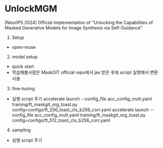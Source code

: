 # UnlockMGM
[NeurIPS 2024] Official implementation of "Unlocking the Capabilities of Masked Generative Models for Image Synthesis via Self-Guidance"

1. Setup
 - open-muse
2. model setup
 - quick start
 - 학습해볼사람은 MaskGIT official repo에서 jax 받은 후에 script 실행해서 변환사용
3. fine-tuning
 - 실행 script 주기
 accelerate launch --config_file acc_config_mult.yaml training/ft_maskgit_org_toast.py config=configs/ft_256_toast_cls_b256_corr.yaml
 accelerate launch --config_file acc_config_mult.yaml training/ft_maskgit_org_toast.py config=configs/ft_512_toast_cls_b256_corr.yaml
4. sampling
 - 실행 script 주기
